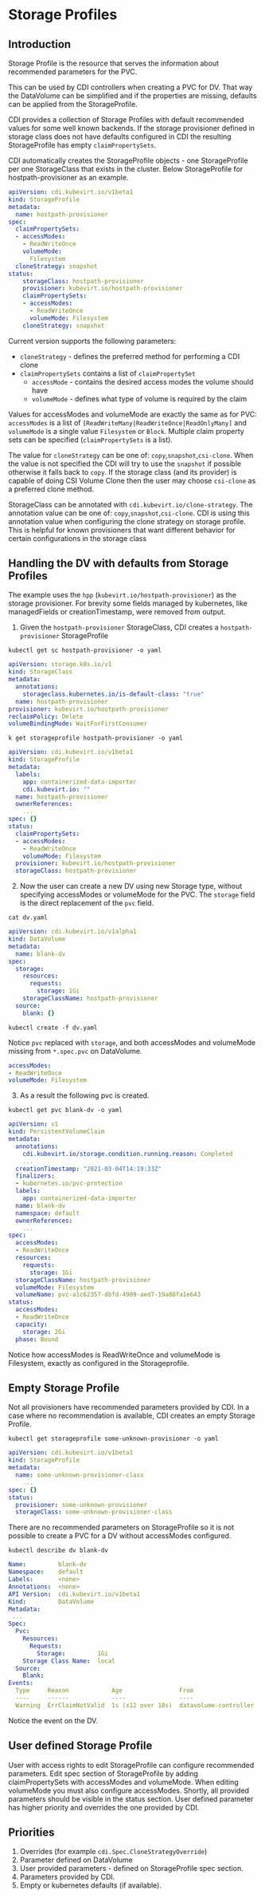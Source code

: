 # Storage Profiles

## Introduction

Storage Profile is the resource that serves the information about recommended parameters for the PVC. 

This can be used by CDI controllers when creating a PVC for DV. That way the DataVolume can be simplified and if the properties are missing,
defaults can be applied from the StorageProfile.

CDI provides a collection of Storage Profiles with default recommended values for some well known backends. 
If the storage provisioner defined in storage class does not have defaults configured in CDI the resulting StorageProfile 
has empty `claimPropertySets`.

CDI automatically creates the StorageProfile objects - one StorageProfile per 
one StorageClass that exists in the cluster. Below StorageProfile for hostpath-provisioner as an example.

```yaml
apiVersion: cdi.kubevirt.io/v1beta1
kind: StorageProfile
metadata: 
  name: hostpath-provisioner
spec:
  claimPropertySets: 
  - accessModes:
    - ReadWriteOnce
    volumeMode: 
      Filesystem
  cloneStrategy: snapshot
status:
    storageClass: hostpath-provisioner
    provisioner: kubevirt.io/hostpath-provisioner
    claimPropertySets: 
    - accessModes: 
      - ReadWriteOnce
      volumeMode: Filesystem
    cloneStrategy: snapshot
```

Current version supports the following parameters:
- `cloneStrategy` - defines the preferred method for performing a CDI clone
- `claimPropertySets` contains a list of `claimPropertySet`
  - `accessMode` - contains the desired access modes the volume should have
  - `volumeMode` - defines what type of volume is required by the claim

Values for accessModes and volumeMode are exactly the same as for PVC: `accessModes` is a list of `[ReadWriteMany|ReadWriteOnce|ReadOnlyMany]`
and `volumeMode` is a single value `Filesystem` or `Block`.
Multiple claim property sets can be specified (`claimPropertySets` is a list).

The value for `cloneStrategy` can be one of: `copy`,`snapshot`,`csi-clone`. 
When the value is not specified the CDI will try to use the `snapshot` if possible otherwise it falls back to `copy`. 
If the storage class (and its provider) is capable of doing CSI Volume Clone then the user may choose `csi-clone` as a preferred clone method.

StorageClass can be annotated with `cdi.kubevirt.io/clone-strategy`. The annotation value can be one of: `copy`,`snapshot`,`csi-clone`.
CDI is using this annotation value when configuring the clone strategy on storage profile. 
This is helpful for known provisioners that want different behavior for certain configurations in the storage class 


## Handling the DV with defaults from Storage Profiles 

The example uses the `hpp` (`kubevirt.io/hostpath-provisioner`) as the storage provisioner.
For brevity some fields managed by kubernetes, like managedFields or creationTimestamp, were removed from output. 

1. Given the `hostpath-provisioner` StorageClass, CDI creates a `hostpath-provisioner` StorageProfile

`kubectl get sc hostpath-provisioner -o yaml`
```yaml
apiVersion: storage.k8s.io/v1
kind: StorageClass
metadata:
  annotations:
    storageclass.kubernetes.io/is-default-class: "true"
  name: hostpath-provisioner
provisioner: kubevirt.io/hostpath-provisioner
reclaimPolicy: Delete
volumeBindingMode: WaitForFirstConsumer
```

`k get storageprofile hostpath-provisioner -o yaml`
```yaml
apiVersion: cdi.kubevirt.io/v1beta1
kind: StorageProfile
metadata:
  labels:
    app: containerized-data-importer
    cdi.kubevirt.io: ""
  name: hostpath-provisioner
  ownerReferences: 
    ...
spec: {}
status:
  claimPropertySets:
  - accessModes:
    - ReadWriteOnce
    volumeMode: Filesystem
  provisioner: kubevirt.io/hostpath-provisioner
  storageClass: hostpath-provisioner
```

2. Now the user can create a new DV using new Storage type, without specifying accessModes or volumeMode for the PVC. 
The `storage` field is the direct replacement of the `pvc` field.

`cat dv.yaml`
```yaml
apiVersion: cdi.kubevirt.io/v1alpha1
kind: DataVolume
metadata:
  name: blank-dv
spec:
  storage:
    resources:
      requests:
        storage: 1Gi
    storageClassName: hostpath-provisioner
  source:
    blank: {}
```
`kubectl create -f dv.yaml`

Notice `pvc` replaced with `storage`, and both accessModes and volumeMode missing from `*.spec.pvc` on DataVolume.
```yaml
accessModes:
- ReadWriteOnce
volumeMode: Filesystem
```

3. As a result the following pvc is created.
   
`kubectl get pvc blank-dv -o yaml`

```yaml
apiVersion: v1
kind: PersistentVolumeClaim
metadata:
  annotations:
    cdi.kubevirt.io/storage.condition.running.reason: Completed
    ...
  creationTimestamp: "2021-03-04T14:19:33Z"
  finalizers:
  - kubernetes.io/pvc-protection
  labels:
    app: containerized-data-importer
  name: blank-dv
  namespace: default
  ownerReferences: 
    ...
spec:
  accessModes:
  - ReadWriteOnce
  resources:
    requests:
      storage: 1Gi
  storageClassName: hostpath-provisioner
  volumeMode: Filesystem
  volumeName: pvc-a1c62357-dbfd-4909-aed7-19a88fa1e643
status:
  accessModes:
  - ReadWriteOnce
  capacity:
    storage: 2Gi
  phase: Bound
```
Notice how accessModes is ReadWriteOnce and volumeMode is Filesystem, exactly as configured in the Storageprofile.

## Empty Storage Profile

Not all provisioners have recommended parameters provided by CDI. In a case where no recommendation is available, CDI creates an empty Storage Profile.

`kubectl get storageprofile some-unknown-provisioner -o yaml`
```yaml
apiVersion: cdi.kubevirt.io/v1beta1
kind: StorageProfile
metadata:
  name: some-unknown-provisioner-class
    ...
spec: {}
status:
  provisioner: some-unknown-provisioner
  storageClass: some-unknown-provisioner-class
```
There are no recommended parameters on StorageProfile so it is not possible to create a PVC for a DV without accessModes configured.   

`kubectl describe dv blank-dv`
```yaml
Name:         blank-dv
Namespace:    default
Labels:       <none>
Annotations:  <none>
API Version:  cdi.kubevirt.io/v1beta1
Kind:         DataVolume
Metadata:
 ...
Spec:
  Pvc:
    Resources:
      Requests:
        Storage:         1Gi
    Storage Class Name:  local
  Source:
    Blank:
Events:
  Type     Reason            Age                From                   Message
  ----     ------            ----               ----                   -------
  Warning  ErrClaimNotValid  1s (x12 over 18s)  datavolume-controller  DataVolume.storage spec is missing accessMode and cannot get access mode from StorageProfile local
```

Notice the event on the DV.

## User defined Storage Profile

User with access rights to edit StorageProfile can configure recommended parameters. Edit spec section of StorageProfile by adding claimPropertySets with accessModes and volumeMode.
When editing volumeMode you must also configure accessModes.
Shortly, all provided parameters should be visible in the status section. User defined parameter has higher priority and overrides the one provided by CDI. 

## Priorities

1. Overrides (for example `cdi.Spec.CloneStrategyOverride`)
2. Parameter defined on DataVolume
3. User provided parameters - defined on StorageProfile spec section.
4. Parameters provided by CDI.
5. Empty or kubernetes defaults (if available).

